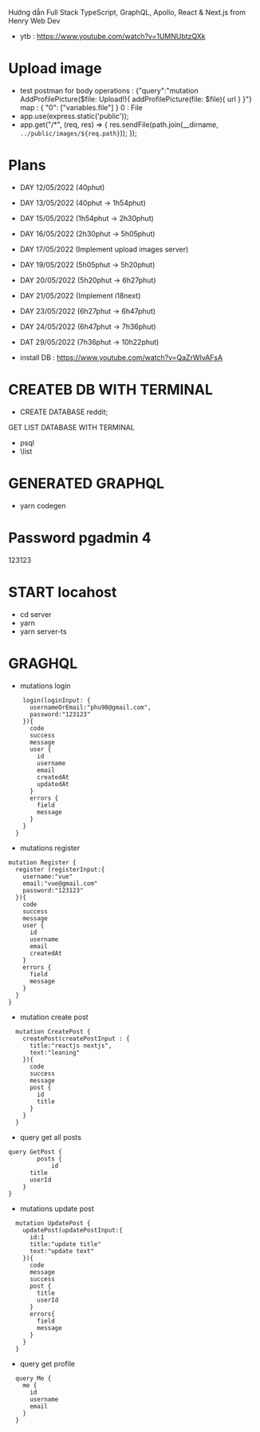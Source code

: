 Hướng dẫn Full Stack TypeScript, GraphQL, Apollo, React & Next.js from Henry Web Dev

- ytb : <https://www.youtube.com/watch?v=1UMNUbtzQXk>

# Upload image

- test postman for body
  operations : {"query":"mutation AddProfilePicture($file: Upload!){ addProfilePicture(file: $file){ url } }"}
  map : { "0": ["variables.file"] }
  0 : File
- app.use(express.static('public'));
- app.get("/\*", (req, res) => {
  res.sendFile(path.join(\_\_dirname, `../public/images/${req.path}`));
  });

# Plans

- DAY 12/05/2022 (40phut)
- DAY 13/05/2022 (40phut -> 1h54phut)
- DAY 15/05/2022 (1h54phut -> 2h30phut)
- DAY 16/05/2022 (2h30phut -> 5h05phut)
- DAY 17/05/2022 (Implement upload images server)
- DAY 19/05/2022 (5h05phut -> 5h20phut)
- DAY 20/05/2022 (5h20phut -> 6h27phut)
- DAY 21/05/2022 (Implement i18next)
- DAY 23/05/2022 (6h27phut -> 6h47phut)
- DAY 24/05/2022 (6h47phut -> 7h36phut)
- DAT 29/05/2022 (7h36phut -> 10h22phut)

- install DB : <https://www.youtube.com/watch?v=QaZrWIvAFsA>

# CREATEB DB WITH TERMINAL

- CREATE DATABASE reddit;

GET LIST DATABASE WITH TERMINAL

- psql
- \list

# GENERATED GRAPHQL

- yarn codegen

# Password pgadmin 4

123123

# START locahost

- cd server
- yarn
- yarn server-ts

# GRAGHQL

- mutations login

```mutation Login {
    login(loginInput: {
      usernameOrEmail:"phu98@gmail.com",
      password:"123123"
    }){
      code
      success
      message
      user {
        id
        username
        email
        createdAt
        updatedAt
      }
      errors {
        field
        message
      }
    }
  }
```

- mutations register

```
mutation Register {
  register (registerInput:{
    username:"vue"
    email:"vue@gmail.com"
    password:"123123"
  }){
    code
    success
    message
    user {
      id
      username
      email
      createdAt
    }
    errors {
      field
      message
    }
  }
}
```

- mutation create post

```
  mutation CreatePost {
    createPost(createPostInput : {
      title:"reactjs nextjs",
      text:"leaning"
    }){
      code
      success
      message
      post {
        id
        title
      }
    }
  }
```

- query get all posts

```
query GetPost {
		posts {
			id
      title
      userId
    }
}
```

- mutations update post

```
  mutation UpdatePost {
    updatePost(updatePostInput:{
      id:1
      title:"update title"
      text:"update text"
    }){
      code
      message
      success
      post {
        title
        userId
      }
      errors{
        field
        message
      }
    }
  }
```

- query get profile

```
  query Me {
    me {
      id
      username
      email
    }
  }
```
